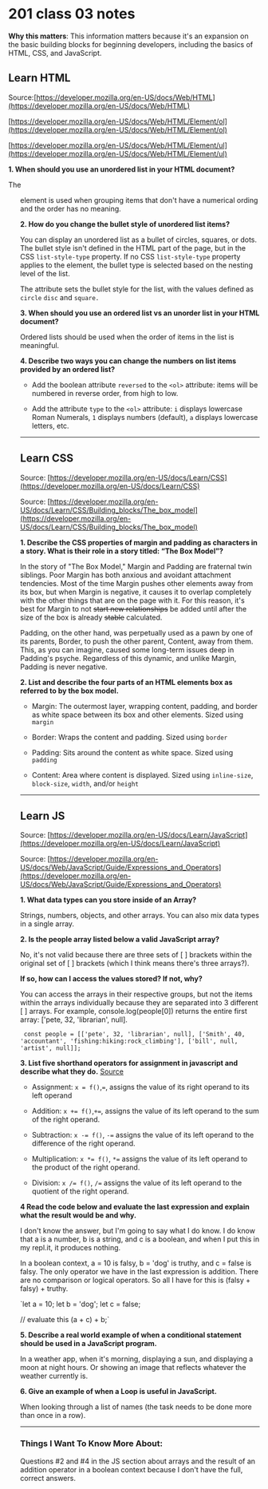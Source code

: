 # 201 class 03 notes

**Why this matters**: This information matters because it's an expansion on the basic building blocks for beginning developers, including the basics of HTML, CSS, and JavaScript.

## Learn HTML

Source:[https://developer.mozilla.org/en-US/docs/Web/HTML](https://developer.mozilla.org/en-US/docs/Web/HTML)

[https://developer.mozilla.org/en-US/docs/Web/HTML/Element/ol](https://developer.mozilla.org/en-US/docs/Web/HTML/Element/ol)

[https://developer.mozilla.org/en-US/docs/Web/HTML/Element/ul](https://developer.mozilla.org/en-US/docs/Web/HTML/Element/ul)

**1. When should you use an unordered list in your HTML document?**

The <ul> element is used when grouping items that don't have a numerical ording and the order has no meaning. 


**2. How do you change the bullet style of unordered list items?**

You can display an unordered list as a bullet of circles, squares, or dots. The bullet style isn't defined in the HTML part of the page, but in the CSS `list-style-type` property. If no CSS `list-style-type` property applies to the element, the bullet type is selected based on the nesting level of the list.

The <type> attribute sets the bullet style for the list, with the values defined as `circle` `disc` and `square.`


**3. When should you use an ordered list vs an unorder list in your HTML document?**

Ordered lists should be used when the order of items in the list is meaningful.


**4. Describe two ways you can change the numbers on list items provided by an ordered list?**

 - Add the boolean attribute `reversed` to the `<ol>` attribute: items will be numbered in reverse order, from high to low.

 - Add the attribute `type` to the `<ol>` attribute: `i` displays lowercase Roman Numerals, `1` displays numbers (default), `a` displays lowercase letters, etc.


---------------------------------------------------

## Learn CSS

Source: [https://developer.mozilla.org/en-US/docs/Learn/CSS](https://developer.mozilla.org/en-US/docs/Learn/CSS)

Source: [https://developer.mozilla.org/en-US/docs/Learn/CSS/Building_blocks/The_box_model](https://developer.mozilla.org/en-US/docs/Learn/CSS/Building_blocks/The_box_model)


**1. Describe the CSS properties of margin and padding as characters in a story. What is their role in a story titled: “The Box Model”?**

In the story of "The Box Model," Margin and Padding are fraternal twin siblings. Poor Margin has both anxious and avoidant attachment tendencies. Most of the time Margin pushes other elements away from its box, but when Margin is negative, it causes it to overlap completely with the other things that are on the page with it. For this reason, it's best for Margin to not ~~start new relationships~~ be added until after the size of the box is already ~~stable~~ calculated. 

Padding, on the other hand, was perpetually used as a pawn by one of its parents, Border, to push the other parent, Content, away from them. This, as you can imagine, caused some long-term issues deep in Padding's psyche. Regardless of this dynamic, and unlike Margin, Padding is never negative.  

**2. List and describe the four parts of an HTML elements box as referred to by the box model.**

- Margin: The outermost layer, wrapping content, padding, and border as white space between its box and other elements. Sized using `margin`

- Border: Wraps the content and padding. Sized using `border`

- Padding: Sits around the content as white space. Sized using `padding`

- Content: Area where content is displayed. Sized using `inline-size`, `block-size`, `width`, and/or `height`


---------------------------------------------------

## Learn JS

Source: [https://developer.mozilla.org/en-US/docs/Learn/JavaScript](https://developer.mozilla.org/en-US/docs/Learn/JavaScript)

Source: [https://developer.mozilla.org/en-US/docs/Web/JavaScript/Guide/Expressions_and_Operators](https://developer.mozilla.org/en-US/docs/Web/JavaScript/Guide/Expressions_and_Operators)


**1. What data types can you store inside of an Array?**

Strings, numbers, objects, and other arrays. You can also mix data types in a single array.

**2. Is the people array listed below a valid JavaScript array?**

No, it's not valid because there are three sets of [ ] brackets within the original set of [ ] brackets (which I think means there's three arrays?).

**If so, how can I access the values stored? If not, why?**

You can access the arrays in their respective groups, but not the items within the arrays individually because they are separated into 3 different [ ] arrays. For example, console.log(people[0]) returns the entire first array: ['pete, 32, 'librarian', null]. 


` const people = [['pete', 32, 'librarian', null], ['Smith', 40, 'accountant', 'fishing:hiking:rock_climbing'], ['bill', null, 'artist', null]];`


**3. List five shorthand operators for assignment in javascript and describe what they do.** [Source](https://developer.mozilla.org/en-US/docs/Web/JavaScript/Guide/Expressions_and_Operators#assignment_operators)

- Assignment: `x = f()`,`=`, assigns the value of its right operand to its left operand

- Addition: `x += f()`,`+=`, assigns the value of its left operand to the sum of the right operand.

- Subtraction: `x -= f()`, `-=` assigns the value of its left operand to the difference of the right operand.

- Multiplication: `x *= f()`, `*=` assigns the value of its left operand to the product of the right operand.

- Division: `x /= f()`, `/=` assigns the value of its left operand to the quotient of the right operand.


**4 Read the code below and evaluate the last expression and explain what the result would be and why.**

I don't know the answer, but I'm going to say what I do know. I do know that a is a number, b is a string, and c is a boolean, and when I put this in my repl.it, it produces nothing. 

In a boolean context, a = 10 is falsy, b = 'dog' is truthy, and c = false is falsy.
The only operator we have in the last expression is addition. There are no comparison or logical operators. So all I have for this is (falsy + falsy) + truthy.

 `let a = 10;
 let b = 'dog';
 let c = false;

 // evaluate this
 (a + c) + b;`


**5. Describe a real world example of when a conditional statement should be used in a JavaScript program.**

In a weather app, when it's morning, displaying a sun, and displaying a moon at night hours. Or showing an image that reflects whatever the weather currently is. 


**6. Give an example of when a Loop is useful in JavaScript.**

When looking through a list of names (the task needs to be done more than once in a row).

----------------------------------------------

### Things I Want To Know More About:
Questions #2 and #4 in the JS section about arrays and the result of an addition operator in a boolean context because I don't have the full, correct answers.
